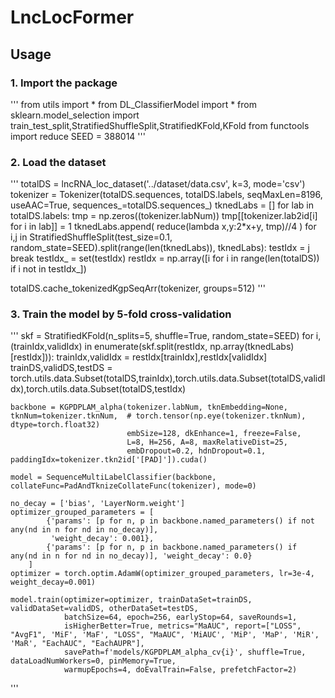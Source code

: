 # LncLocFormer

## Usage

### 1. Import the package
'''
from utils import *
from DL_ClassifierModel import *
from sklearn.model_selection import train_test_split,StratifiedShuffleSplit,StratifiedKFold,KFold
from functools import reduce
SEED = 388014
'''

### 2. Load the dataset
'''
totalDS = lncRNA_loc_dataset('../dataset/data.csv', k=3, mode='csv')
tokenizer = Tokenizer(totalDS.sequences, totalDS.labels, seqMaxLen=8196, useAAC=True, sequences_=totalDS.sequences_)
tknedLabs = []
for lab in totalDS.labels:
    tmp = np.zeros((tokenizer.labNum))
    tmp[[tokenizer.lab2id[i] for i in lab]] = 1
    tknedLabs.append( reduce(lambda x,y:2*x+y, tmp)//4 )
for i,j in StratifiedShuffleSplit(test_size=0.1, random_state=SEED).split(range(len(tknedLabs)), tknedLabs):
    testIdx = j
    break
testIdx_ = set(testIdx)
restIdx = np.array([i for i in range(len(totalDS)) if i not in testIdx_])

totalDS.cache_tokenizedKgpSeqArr(tokenizer, groups=512)
'''

### 3. Train the model by 5-fold cross-validation
'''
skf = StratifiedKFold(n_splits=5, shuffle=True, random_state=SEED)
for i,(trainIdx,validIdx) in enumerate(skf.split(restIdx, np.array(tknedLabs)[restIdx])):
    trainIdx,validIdx = restIdx[trainIdx],restIdx[validIdx]
    trainDS,validDS,testDS = torch.utils.data.Subset(totalDS,trainIdx),torch.utils.data.Subset(totalDS,validIdx),torch.utils.data.Subset(totalDS,testIdx)
    
    backbone = KGPDPLAM_alpha(tokenizer.labNum, tknEmbedding=None, tknNum=tokenizer.tknNum,  # torch.tensor(np.eye(tokenizer.tknNum), dtype=torch.float32)
                              embSize=128, dkEnhance=1, freeze=False,
                              L=8, H=256, A=8, maxRelativeDist=25,
                              embDropout=0.2, hdnDropout=0.1, paddingIdx=tokenizer.tkn2id['[PAD]']).cuda()
    
    model = SequenceMultiLabelClassifier(backbone, collateFunc=PadAndTknizeCollateFunc(tokenizer), mode=0)
    
    no_decay = ['bias', 'LayerNorm.weight']
    optimizer_grouped_parameters = [
            {'params': [p for n, p in backbone.named_parameters() if not any(nd in n for nd in no_decay)],
             'weight_decay': 0.001},
            {'params': [p for n, p in backbone.named_parameters() if any(nd in n for nd in no_decay)], 'weight_decay': 0.0}
        ]
    optimizer = torch.optim.AdamW(optimizer_grouped_parameters, lr=3e-4, weight_decay=0.001)
    
    model.train(optimizer=optimizer, trainDataSet=trainDS, validDataSet=validDS, otherDataSet=testDS,
                batchSize=64, epoch=256, earlyStop=64, saveRounds=1, 
                isHigherBetter=True, metrics="MaAUC", report=["LOSS", "AvgF1", 'MiF', 'MaF', "LOSS", "MaAUC", 'MiAUC', 'MiP', 'MaP', 'MiR', 'MaR', "EachAUC", "EachAUPR"], 
                savePath=f'models/KGPDPLAM_alpha_cv{i}', shuffle=True, dataLoadNumWorkers=0, pinMemory=True, 
                warmupEpochs=4, doEvalTrain=False, prefetchFactor=2)
'''
